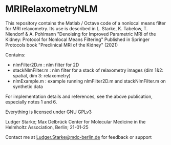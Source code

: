# MRIRelaxometryNLM
This repository contains the Matlab / Octave code of a nonlocal means filter for MRI relaxometry.
Its use is described in 
    L. Starke, K. Tabelow, T. Niendorf & A. Pohlmann
    "Denoising for Improved Parametric MRI of the Kidney: Protocol for Nonlocal Means Filtering"
    Published in Springer Protocols book "Preclinical MRI of the Kidney" (2021)

Contains:

- nlmFilter2D.m             : nlm filter for 2D
- stackNlmFilter.m          : nlm filter for a stack of relaxometry images (dim 1&2: spatial, dim 3: relaxometry)
- nlmExample.m              : example running nlmFilter2D.m and stackNlmFilter.m on synthetic data

For implementation details and references, see the above publication, especially notes 1 and 6.

Everything is licensed under GNU GPLv3 

Ludger Starke; Max Delbrück Center for Molecular Medicine in the Helmholtz Association, Berlin; 21-01-25

Contact me at Ludger.Starke@mdc-berlin.de for feedback or support

